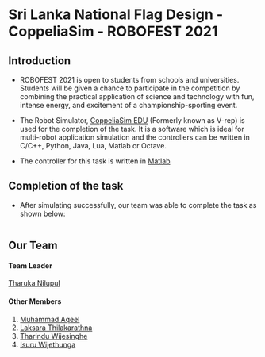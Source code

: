 # Sri Lanka National Flag Design - CoppeliaSim - ROBOFEST 2021

## Introduction

* ROBOFEST 2021 is open to students from schools and universities. Students will be given a chance to participate in the competition by combining the practical application of science and technology with fun, intense energy, and excitement of a championship-sporting event.

* The Robot Simulator, [CoppeliaSim EDU](https://www.coppeliarobotics.com/) (Formerly known as V-rep) is used for the completion of the task. It is a software which is ideal for multi-robot application simulation and the controllers can be written in C/C++, Python, Java, Lua, Matlab or Octave.

* The controller for this task is written in [Matlab](https://www.mathworks.com/products/matlab.html)

## Completion of the task

* After simulating successfully, our team was able to complete the task as shown below: 

![]()

## Our Team

#### Team Leader

[Tharuka Nilupul](https://github.com/TharukaN17)

#### Other Members

1. [Muhammad Aqeel](https://github.com/AqeelMuhammad)
2. [Laksara Thilakarathna](https://github.com/LaksaraThilakarathna)
3. [Tharindu Wijesinghe](https://github.com/Tharindu531)
4. [Isuru Wijethunga](https://github.com/IsuruWijethunga)
